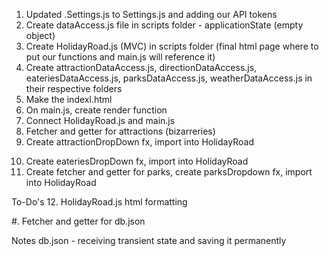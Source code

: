 1.  Updated .Settings.js to Settings.js and adding our API tokens
2.  Create dataAccess.js file in scripts folder - applicationState (empty object)
3.  Create HolidayRoad.js (MVC) in scripts folder (final html page where to put our functions and main.js will reference it)
4.  Create attractionDataAccess.js, directionDataAccess.js, eateriesDataAccess.js, parksDataAccess.js, weatherDataAccess.js in their respective folders
5.  Make the indexl.html
6.  On main.js, create render function
7.  Connect HolidayRoad.js and main.js
8.  Fetcher and getter for attractions (bizarreries)
9.  Create attractionDropDown fx, import into HolidayRoad
<!-- Shows attractions (bizarreries) in a drop-down -->
10. Create eateriesDropDown fx, import into HolidayRoad
11. Create fetcher and getter for parks, create parksDropdown fx, import into HolidayRoad
<!-- shows eateries and parks in a drop-down -->


To-Do's
12. HolidayRoad.js
        html formatting

#.  Fetcher and getter for db.json


Notes
db.json - receiving transient state and saving it permanently